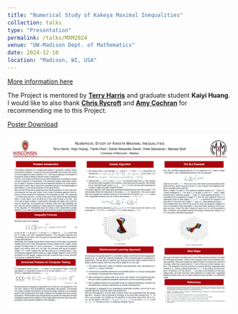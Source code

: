 ```yaml
---
title: "Numerical Study of Kakeya Maximal Inequalities"
collection: talks
type: "Presentation"
permalink: /talks/MXM2024
venue: "UW-Madison Dept. of Mathematics"
date: 2024-12-10
location: "Madison, WI, USA"
---
```


[More information here](https://mxm.math.wisc.edu/fall-2024/)

The Project is mentored by **[Terry Harris](https://sites.google.com/view/terryljh/)** and graduate student **Kaiyi Huang**. I would like to also thank **[Chris Rycroft](https://people.math.wisc.edu/~chr/group.html)** and **[Amy Cochran](https://sites.google.com/site/amylouisecochran)** for recommending me to this Project.

[Poster Download](/files/MXM_Kakeya.pdf)

![Poster](/images/MXM_Kakeya.png)
